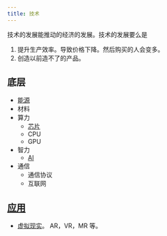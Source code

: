 ```yaml
---
title: 技术
---
```

技术的发展能推动的经济的发展。技术的发展要么是
1. 提升生产效率。导致价格下降。然后购买的人会变多。
2. 创造以前造不了的产品。

## 底层
* [能源](./base/energy/readme.md)
* 材料
* 算力
  * [芯片](./base/computing/chip.md)
  * CPU
  * GPU
* 智力
  * [AI](./base/ai/readme.md)
* 通信
  * 通信协议
  * 互联网

## [应用](./application/readme.md)
* [虚拟现实](./application/vr-related/readme.md)。 AR，VR，MR 等。
